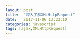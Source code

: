 ```yaml
---
layout: post
title:  "深入了解XMLHttpRequest"
date:   2017-11-06 13:23:10
categories: javascript
tags: [ajax,XMLHttpRequest]
---
```


